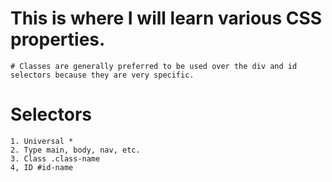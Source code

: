 # This is where I will learn various CSS properties.
    # Classes are generally preferred to be used over the div and id selectors because they are very specific.
# Selectors
    1. Universal *
    2. Type main, body, nav, etc.
    3. Class .class-name
    4, ID #id-name